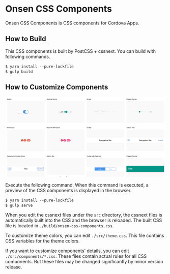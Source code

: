 # Onsen CSS Components

Onsen CSS Components is CSS components for Cordova Apps.

## How to Build

This CSS components is built by PostCSS + cssnext. You can build with following commands.

```
$ yarn install --pure-lockfile
$ gulp build
```

## How to Customize Components

![Screenshot](./misc/screenshot.png)

Execute the following command. When this command is executed, a preview of the CSS components is displayed in the browser.

```
$ yarn install --pure-lockfile
$ gulp serve
```

When you edit the cssnext files under the `src` directory, the cssnext files is automatically built into the CSS and the browser is reloaded. The built CSS file is located in `./build/onsen-css-components.css`.

To customize theme colors, you can edit `./src/theme.css`. This file contains CSS variables for the theme colors.

If you want to customize components' details, you can edit `./src/components/*.css`. These files contain actual rules for all CSS components. But these files may be changed significantly by minor version release.

